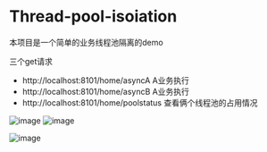 # Thread-pool-isoiation

本项目是一个简单的业务线程池隔离的demo

三个get请求
* http://localhost:8101/home/asyncA  A业务执行
* http://localhost:8101/home/asyncB  A业务执行
* http://localhost:8101/home/poolstatus  查看俩个线程池的占用情况
  
![image](https://github.com/user-attachments/assets/f64814a5-0299-4022-b27b-044741499555)
![image](https://github.com/user-attachments/assets/376e7ac6-26dc-459b-ba7d-ee584309eae8)

![image](https://github.com/user-attachments/assets/79660683-5904-4b54-b060-5d0e27a831d5)
